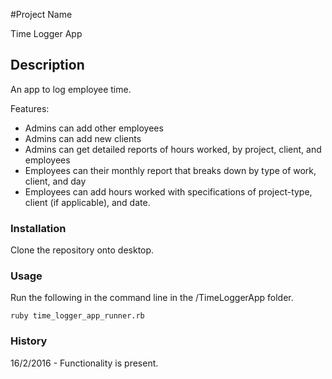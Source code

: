 #Project Name

Time Logger App

## Description

An app to log employee time.

Features:

* Admins can add other employees
* Admins can add new clients
* Admins can get detailed reports of hours worked, by project, client, and employees
* Employees can their monthly report that breaks down by type of work, client, and day
* Employees can add hours worked with specifications of project-type, client (if applicable), and date.

### Installation

Clone the repository onto desktop.

### Usage

Run the following in the command line in the /TimeLoggerApp folder.
```
ruby time_logger_app_runner.rb
```

### History
16/2/2016 - Functionality is present.
